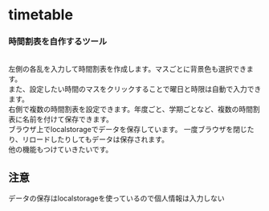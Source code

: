 # timetable
<h3>時間割表を自作するツール</h3>
<br>
左側の各乱を入力して時間割表を作成します。マスごとに背景色も選択できます。
<br>
また、設定したい時間のマスをクリックすることで曜日と時限は自動で入力できます。
<br>
右側で複数の時間割表を設定できます。年度ごと、学期ごとなど、複数の時間割表に名前を付けて保存できます。
<br>
ブラウザ上でlocalstorageでデータを保存しています。
一度ブラウザを閉じたり、リロードしたりしてもデータは保存されます。
<br>
他の機能もつけていきたいです。

<h2>注意</h2>
データの保存はlocalstorageを使っているので個人情報は入力しない

